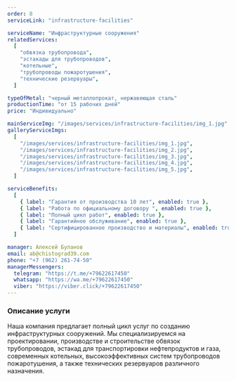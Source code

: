 ```yaml
---
order: 8
serviceLink: "infrastructure-facilities"

serviceName: "Инфраструктурные сооружения"
relatedServices:
  [
    "обвязка трубопровода",
    "эстакады для трубопроводов",
    "котельные",
    "трубопроводы пожаротушения",
    "технические резервуары",
  ]

typeOfMetal: "черный металлопрокат, нержавеющая сталь"
productionTime: "от 15 рабочих дней"
price: "Индивидуально"

mainServiceImg: "/images/services/infrastructure-facilities/img_1.jpg"
galleryServiceImgs:
  [
    "/images/services/infrastructure-facilities/img_1.jpg",
    "/images/services/infrastructure-facilities/img_2.jpg",
    "/images/services/infrastructure-facilities/img_3.jpg",
    "/images/services/infrastructure-facilities/img_4.jpg",
    "/images/services/infrastructure-facilities/img_5.jpg",
  ]

serviceBenefits:
  [
    { label: "Гарантия от производства 10 лет", enabled: true },
    { label: "Работа по официальному договору ", enabled: true },
    { label: "Полный цикл работ", enabled: true },
    { label: "Гарантийное обслуживание", enabled: true },
    { label: "Сертифицированное производство и материалы", enabled: true },
  ]

manager: Алексей Буланов
email: ab@chistograd39.com
phone: "+7 (962) 261-74-50"
managerMessengers:
  telegram: "https://t.me/+79622617450"
  whatsapp: "https://wa.me/+79622617450"
  viber: "https://viber.click/+79622617450"
---
```


<h3>Описание услуги</h3>

Наша компания предлагает полный цикл услуг по созданию инфраструктурных сооружений.
Мы специализируемся на проектировании, производстве и строительстве обвязок трубопроводов, эстакад для транспортировки нефтепродуктов и газа, современных котельных, высокоэффективных систем трубопроводов пожаротушения, а также технических резервуаров различного назначения.
